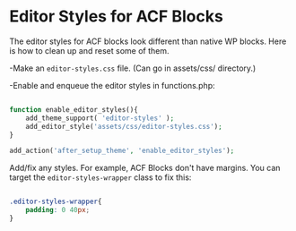 # Editor Styles for ACF Blocks

The editor styles for ACF blocks look different than native WP blocks. Here is how to clean up and reset some of them.

-Make an `editor-styles.css` file. (Can go in assets/css/ directory.)

-Enable and enqueue the editor styles in functions.php:

```php

function enable_editor_styles(){
	add_theme_support( 'editor-styles' );
	add_editor_style('assets/css/editor-styles.css');
}

add_action('after_setup_theme', 'enable_editor_styles');

```

Add/fix any styles. For example, ACF Blocks don't have margins. You can target the `editor-styles-wrapper` class to 
fix this:

```css

.editor-styles-wrapper{
    padding: 0 40px;
}

```